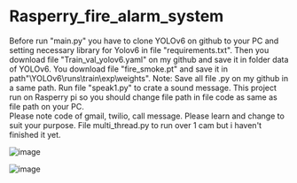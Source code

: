 # Rasperry_fire_alarm_system
Before run "main.py" you have to clone YOLOv6 on github to your PC and setting necessary library for Yolov6 in file "requirements.txt". 
Then you download file "Train_val_yolov6.yaml" on my github and save it in folder data of YOLOv6.
You download file "fire_smoke.pt" and save it in path"\YOLOv6\runs\train\exp\weights".
Note: Save all file .py on my github in a same path.
Run file "speak1.py" to crate a sound message.
This project run on Rasperry pi so you should change file path in file code as same as file path on your PC.   
Please note code of gmail, twilio, call message. Please learn and change to suit your purpose.
File multi_thread.py to run over 1 cam but i haven't finished it yet.


![image](https://user-images.githubusercontent.com/130527064/231372104-532f5224-d566-48de-acdd-00b0a1793001.png)



![image](https://user-images.githubusercontent.com/130527064/231372501-8cd296b8-bcd8-4318-ac62-0fb27194de60.png)
